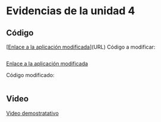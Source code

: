 # Evidencias de la unidad 4

## Código

[[Enlace a la aplicación modificada](https://editor.p5js.org/thehunteruwu/sketches/FSW71z5Nl)](URL)
Código a modificar:

``` js

```

[Enlace a la aplicación modificada](URL)

Código modificado:

``` js

```

## Video

[Video demostratativo](URL)




